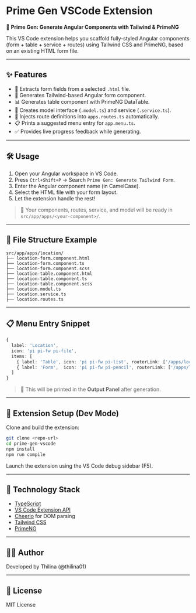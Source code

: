 # Prime Gen VSCode Extension

🚀 **Prime Gen: Generate Angular Components with Tailwind & PrimeNG**

This VS Code extension helps you scaffold fully-styled Angular components (form + table + service + routes) using Tailwind CSS and PrimeNG, based on an existing HTML form file.

---

## ✨ Features

- 🧠 Extracts form fields from a selected `.html` file.
- 🎨 Generates Tailwind-based Angular form component.
- 📊 Generates table component with PrimeNG DataTable.
- 🔁 Creates model interface (`.model.ts`) and service (`.service.ts`).
- 🧭 Injects route definitions into `apps.routes.ts` automatically.
- 📋 Prints a suggested menu entry for `app.menu.ts`.
- ✅ Provides live progress feedback while generating.

---

## 🛠 Usage

1. Open your Angular workspace in VS Code.
2. Press `Ctrl+Shift+P` → Search `Prime Gen: Generate Tailwind Form`.
3. Enter the Angular component name (in CamelCase).
4. Select the HTML file with your form layout.
5. Let the extension handle the rest!

> 🎉 Your components, routes, service, and model will be ready in `src/app/apps/<your-component>/`.

---

## 📂 File Structure Example

```
src/app/apps/location/
├── location-form.component.html
├── location-form.component.ts
├── location-form.component.scss
├── location-table.component.html
├── location-table.component.ts
├── location-table.component.scss
├── location.model.ts
├── location.service.ts
├── location.routes.ts
```

---

## 📋 Menu Entry Snippet

```ts
{
  label: 'Location',
  icon: 'pi pi-fw pi-file',
  items: [
    { label: 'Table', icon: 'pi pi-fw pi-list', routerLink: ['/apps/location/table'] },
    { label: 'Form',  icon: 'pi pi-fw pi-pencil', routerLink: ['/apps/location/form']  }
  ]
}
```

> 📌 This will be printed in the **Output Panel** after generation.

---

## 🧩 Extension Setup (Dev Mode)

Clone and build the extension:

```bash
git clone <repo-url>
cd prime-gen-vscode
npm install
npm run compile
```

Launch the extension using the VS Code debug sidebar (F5).

---

## 🧪 Technology Stack

- [TypeScript](https://www.typescriptlang.org/)
- [VS Code Extension API](https://code.visualstudio.com/api)
- [Cheerio](https://cheerio.js.org/) for DOM parsing
- [Tailwind CSS](https://tailwindcss.com/)
- [PrimeNG](https://www.primefaces.org/primeng/)

---

## 👨‍💻 Author

Developed by Thilina (@thilina01)

---

## 📄 License

MIT License